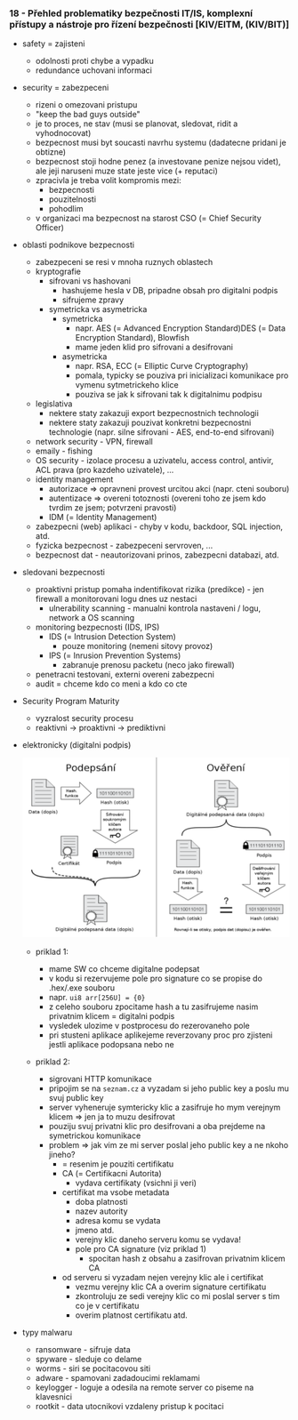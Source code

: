 ### 18 - Přehled problematiky bezpečnosti IT/IS, komplexní přístupy a nástroje pro řízení bezpečnosti [KIV/EITM, (KIV/BIT)]

- safety = zajisteni
  - odolnosti proti chybe a vypadku
  - redundance uchovani informaci
- security = zabezpeceni
  - rizeni o omezovani pristupu
  - "keep the bad guys outside"
  - je to proces, ne stav (musi se planovat, sledovat, ridit a vyhodnocovat)
  - bezpecnost musi byt soucasti navrhu systemu (dadatecne pridani je obtizne)
  - bezpecnost stoji hodne penez (a investovane penize nejsou videt), ale jeji naruseni muze state jeste vice (+
  reputaci)
  - zpracivla je treba volit kompromis mezi:
    - bezpecnosti
    - pouzitelnosti
    - pohodlim
  - v organizaci ma bezpecnost na starost CSO (= Chief Security Officer)

- oblasti podnikove bezpecnosti
  - zabezpeceni se resi v mnoha ruznych oblastech
  - kryptografie
    - sifrovani vs hashovani
      - hashujeme hesla v DB, pripadne obsah pro digitalni podpis
      - sifrujeme zpravy
    - symetricka vs asymetricka
      - symetricka
        - napr. AES (= Advanced Encryption Standard)DES (= Data Encryption Standard), Blowfish
        - mame jeden klid pro sifrovani a desifrovani
      - asymetricka
        - napr. RSA, ECC (= Elliptic Curve Cryptography)
        - pomala, typicky se pouziva pri inicializaci komunikace pro vymenu sytmetrickeho klice
        - pouziva se jak k sifrovani tak k digitalnimu podpisu
  - legislativa
    - nektere staty zakazuji export bezpecnostnich technologii
    - nektere staty zakazuji pouzivat konkretni bezpecnostni technologie (napr. silne sifrovani - AES, end-to-end sifrovani)
  - network security - VPN, firewall
  - emaily - fishing
  - OS security - izolace procesu a uzivatelu, access control, antivir, ACL prava (pro kazdeho uzivatele), ...
  - identity management
    - autorizace => opravneni provest urcitou akci (napr. cteni souboru)
    - autentizace => overeni totoznosti (overeni toho ze jsem kdo tvrdim ze jsem; potvrzeni pravosti)
    - IDM (= Identity Management)
  - zabezpecni (web) aplikaci - chyby v kodu, backdoor, SQL injection, atd.
  - fyzicka bezpecnost - zabezpeceni servroven, ...
  - bezpecnost dat - neautorizovani prinos, zabezpecni databazi, atd.

- sledovani bezpecnosti
  - proaktivni pristup pomaha indentifikovat rizika (predikce) - jen firewall a monitorovani logu dnes uz nestaci
    - ulnerability scanning - manualni kontrola nastaveni / logu, network a OS scanning
  - monitoring bezpecnosti (IDS, IPS)
    - IDS (= Intrusion Detection System)
      - pouze monitoring (nemeni sitovy provoz)
    - IPS (= Inrusion Prevention Systems)
      - zabranuje prenosu packetu (neco jako firewall)
  - penetracni testovani, externi overeni zabezpecni
  - audit = chceme kdo co meni a kdo co cte

- Security Program Maturity
  - vyzralost security procesu
  - reaktivni -> proaktivni -> prediktivni

- elektronicky (digitalni podpis)

  <img src="img/18/01.png">

  - priklad 1:
    - mame SW co chceme digitalne podepsat
    - v kodu si rezervujeme pole pro signature co se propise do .hex/.exe souboru
    - napr. `ui8 arr[256U] = {0}`
    - z celeho souboru zpocitame hash a tu zasifrujeme nasim privatnim klicem = digitalni podpis
    - vysledek ulozime v postprocesu do rezerovaneho pole
    - pri stusteni aplikace aplikejeme reverzovany proc pro zjisteni jestli aplikace podopsana nebo ne

  - priklad 2:
    - sigrovani HTTP komunikace
    - pripojim se na `seznam.cz` a vyzadam si jeho public key a poslu mu svuj public key
    - server vyheneruje symtericky klic a zasifruje ho mym verejnym klicem => jen ja to muzu desifrovat
    - pouziju svuj privatni klic pro desifrovani a oba prejdeme na symetrickou komunikace
    - problem => jak vim ze mi server poslal jeho public key a ne nkoho jineho?
      - = resenim je pouziti certifikatu
      - CA (= Certifikacni Autorita)
        - vydava certifikaty (vsichni ji veri)
      - certifikat ma vsobe metadata
        - doba platnosti
        - nazev autority
        - adresa komu se vydata
        - jmeno atd.
        - verejny klic daneho serveru komu se vydava!
        - pole pro CA signature (viz priklad 1)
          - spocitan hash z obsahu a zasifrovan privatnim klicem CA
      - od serveru si vyzadam nejen verejny klic ale i certifikat
        - vezmu verejny klic CA a overim signature certifikatu
        - zkontroluju ze sedi verejny klic co mi poslal server s tim co je v certifikatu
        - overim platnost certifikatu atd.

- typy malwaru
  - ransomware - sifruje data
  - spyware - sleduje co delame
  - worms - siri se pocitacovou siti
  - adware - spamovani zadadoucimi reklamami
  - keylogger - loguje a odesila na remote server co piseme na klavesnici
  - rootkit - data utocnikovi vzdaleny pristup k pocitaci
